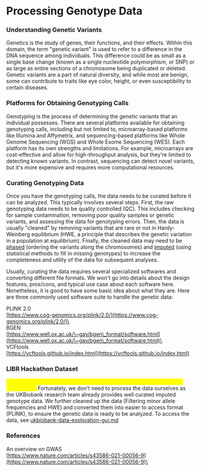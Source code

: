 # Processing Genotype Data

### **Understanding Genetic Variants**

&#x20;Genetics is the study of genes, their functions, and their effects. Within this domain, the term "genetic variant" is used to refer to a difference in the DNA sequence among individuals. This difference could be as small as a single base change (known as a single nucleotide polymorphism, or SNP) or as large as entire sections of a chromosome being duplicated or deleted. Genetic variants are a part of natural diversity, and while most are benign, some can contribute to traits like eye color, height, or even susceptibility to certain diseases.

### **Platforms for Obtaining Genotyping Calls**

&#x20;Genotyping is the process of determining the genetic variants that an individual possesses. There are several platforms available for obtaining genotyping calls, including but not limited to, microarray-based platforms like Illumina and Affymetrix, and sequencing-based platforms like Whole Genome Sequencing (WGS) and Whole Exome Sequencing (WES). Each platform has its own strengths and limitations. For example, microarrays are cost-effective and allow for high-throughput analysis, but they're limited to detecting known variants. In contrast, sequencing can detect novel variants, but it's more expensive and requires more computational resources.

### **Curating Genotyping Data**

Once you have the genotyping calls, the data needs to be curated before it can be analyzed. This typically involves several steps. First, the raw genotyping data needs to be quality controlled (QC). This includes checking for sample contamination, removing poor quality samples or genetic variants, and assessing the data for genotyping errors. Then, the data is usually "cleaned" by removing variants that are rare or not in Hardy-Weinberg equilibrium (HWE, a principle that describes the genetic variation in a population at equilibrium). Finally, the cleaned data may need to be [phased](https://www.nature.com/articles/nrg3054) (ordering the variants along the chromosomes) and [imputed](https://en.wikipedia.org/wiki/Imputation\_\(genetics\)) (using statistical methods to fill in missing genotypes) to increase the completeness and utility of the data for subsequent analyses.

Usually, curating the data requires several specialized softwares and converting different file formats. We won't go into details about the design features, pros/cons, and typical use case about each software here. Nonetheless, it is good to have some basic idea about what they are. Here are three commonly used software suite to handle the genetic data:

PLINK 2.0\
[https://www.cog-genomics.org/plink/2.0/](https://www.cog-genomics.org/plink/2.0/)\
\
BGEN\
[https://www.well.ox.ac.uk/\~gav/bgen\_format/software.html](https://www.well.ox.ac.uk/\~gav/bgen\_format/software.html)\
\
VCFtools\
[https://vcftools.github.io/index.html](https://vcftools.github.io/index.html)

### LIBR Hackathon Dataset

<mark style="color:yellow;">**In this hackathon event, we focus on the imputed genotype data from UKBiobank.**</mark> Fortunately, we don't need to process the data ourselves as the UKBiobank research team already provides well curated imputed genotype data. We further cleaned up the data (Filtering minor allele frequencies and HWE) and converted them into easier to access format (PLINK), to ensure the genetic data is ready to be analyzed. To access the data, see [ukbiobank-data-exploration-gui.md](../data-exploration/ukbiobank-data-exploration-gui.md "mention")

### References

An overview on GWAS\
[https://www.nature.com/articles/s43586-021-00056-9](https://www.nature.com/articles/s43586-021-00056-9)\



